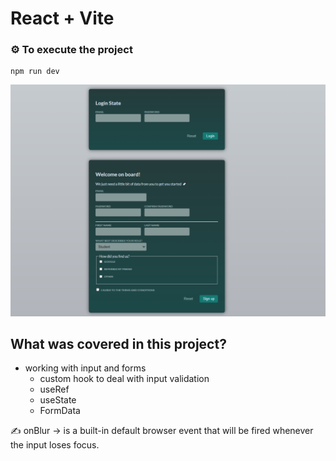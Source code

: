 # React + Vite

### ⚙️ To execute the project

```Git
npm run dev
```

![](/docs/img/overview.png)

## What was covered in this project?

- working with input and forms
  - custom hook to deal with input validation
  - useRef
  - useState
  - FormData

✍ onBlur → is a built-in default browser event that will be fired whenever the input loses focus.
